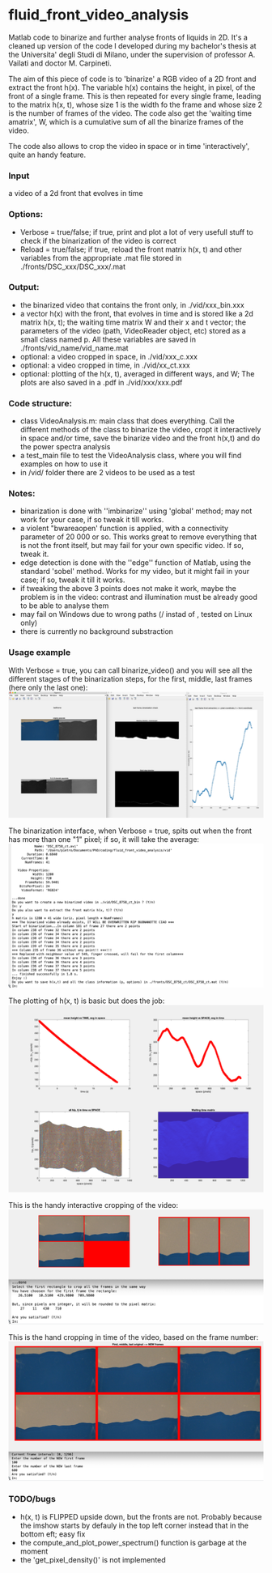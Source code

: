 # fluid_front_video_analysis
Matlab code to binarize and further analyse fronts of liquids in 2D.
It's a cleaned up version of the code I developed during my bachelor's thesis at the Universita' degli Studi di Milano, under the supervision of professor A. Vailati and doctor M. Carpineti.

The aim of this piece of code is to 'binarize' a RGB video of a 2D front and extract the front h(x). 
The variable h(x) contains the height, in pixel, of the front of a single frame. This is then repeated for every single frame, leading to the matrix h(x, t), whose size 1 is the width fo the frame and whose size 2 is the number of frames of the video.
The code also get the 'waiting time amatrix', W, which is a cumulative sum of all the binarize frames of the video.

The code also allows to crop the video in space or in time 'interactively', quite an handy feature.

### Input
a video of a 2d front that evolves in time 
### Options:
* Verbose = true/false; if true, print and plot a lot of very usefull stuff to check if the binarization of the video is correct
* Reload = true/false; if true, reload the front matrix h(x, t) and other variables from the appropriate .mat file stored in ./fronts/DSC_xxx/DSC_xxx/.mat              

### Output:
* the binarized video that contains the front only, in ./vid/xxx_bin.xxx
* a vector h(x) with the front, that evolves in time and is stored like a 2d matrix h(x, t); the waiting time matrix W and their x and t vector; the parameters of the video (path, VideoReader object, etc) stored as a small class  named p. All these variables are saved in ./fronts/vid_name/vid_name.mat
* optional: a video cropped in space, in ./vid/xxx_c.xxx
* optional: a video cropped in time, in ./vid/xx_ct.xxx
* optional: plotting of the h(x, t), averaged in different ways, and W; The plots are also saved in a .pdf in ./vid/xxx/xxx.pdf

### Code structure:
* class VideoAnalysis.m: main class that does everything. Call the different methods of the class to binarize the video, cropt it interactively in space and/or time, save the binarize video and the front h(x,t) and do the power spectra analysis
* a test_main file to test the VideoAnalysis class, where you will find examples on how to use it
* in /vid/ folder there are 2 videos to be used as a test

### Notes:
* binarization is done with ''imbinarize'' using 'global' method; may not work for your case, if so tweak it till works.
* a violent "bwareaopen' function is applied, with a connectivity parameter of 20 000 or so. This works great to remove everything that is not the front itself, but may fail for your own specific video. If so, tweak it.
* edge detection is done with the ''edge'' function of Matlab, using the standard 'sobel' method. Works for my video, but it might fail in your case; if so, tweak it till it works.
* if tweaking the above 3 points does not make it work, maybe the problem is in the video: contrast and illumination must be already good to be able to analyse them
* may fail on Windows due to wrong paths (/ instad of \, tested on Linux only)
* there is currently no background substraction 

### Usage example
With Verbose = true, you can call binarize_video() and you will see all the different stages of the binarization steps, for the first, middle, last frames (here only the last one):
![Screenshot](docs_pics/bin_check.png) 

The binarization interface, when Verbose = true,  spits out when the front has more than one "1" pixel; if so, it will take the average:
![Screenshot](docs_pics/binarization_interface_w_verbose.png) 

The plotting of h(x, t) is basic but does the job:
![Screenshot](docs_pics/front_plot.png)

This is the handy interactive cropping of the video:
![Screenshot](docs_pics/interactive_cropping.png)

This is the hand cropping in time of the video, based on the frame number:
![Screenshot](docs_pics/interactive_time_cropping.png)


### TODO/bugs
* h(x, t) is FLIPPED upside down, but the fronts are not. Probably because the imshow starts by defauly in the top left corner instead that in the bottom eft; easy fix
* the compute_and_plot_power_spectrum() function is garbage at the moment
* the 'get_pixel_density()' is not implemented 






